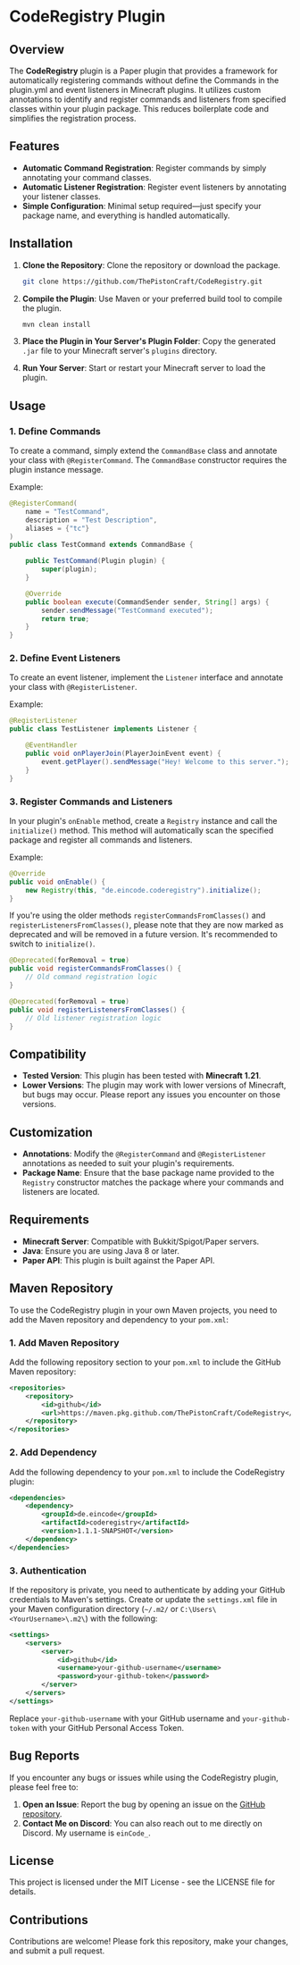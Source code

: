 # CodeRegistry Plugin

## Overview

The **CodeRegistry** plugin is a Paper plugin that provides a framework for automatically registering commands without define the Commands in the plugin.yml and event listeners in Minecraft plugins. It utilizes custom annotations to identify and register commands and listeners from specified classes within your plugin package. This reduces boilerplate code and simplifies the registration process.

## Features

- **Automatic Command Registration**: Register commands by simply annotating your command classes.
- **Automatic Listener Registration**: Register event listeners by annotating your listener classes.
- **Simple Configuration**: Minimal setup required—just specify your package name, and everything is handled automatically.

## Installation

1. **Clone the Repository**: Clone the repository or download the package.

   ```bash
   git clone https://github.com/ThePistonCraft/CodeRegistry.git
   ```

2. **Compile the Plugin**: Use Maven or your preferred build tool to compile the plugin.

   ```bash
   mvn clean install
   ```

3. **Place the Plugin in Your Server's Plugin Folder**: Copy the generated `.jar` file to your Minecraft server's `plugins` directory.

4. **Run Your Server**: Start or restart your Minecraft server to load the plugin.

## Usage

### 1. Define Commands

To create a command, simply extend the `CommandBase` class and annotate your class with `@RegisterCommand`. The `CommandBase` constructor requires the plugin instance message.

Example:

```java
@RegisterCommand(
    name = "TestCommand",
    description = "Test Description",
    aliases = {"tc"}
)
public class TestCommand extends CommandBase {

    public TestCommand(Plugin plugin) {
        super(plugin);
    }

    @Override
    public boolean execute(CommandSender sender, String[] args) {
        sender.sendMessage("TestCommand executed");
        return true;
    }
}
```

### 2. Define Event Listeners

To create an event listener, implement the `Listener` interface and annotate your class with `@RegisterListener`.

Example:

```java
@RegisterListener
public class TestListener implements Listener {

    @EventHandler
    public void onPlayerJoin(PlayerJoinEvent event) {
        event.getPlayer().sendMessage("Hey! Welcome to this server.");
    }
}
```

### 3. Register Commands and Listeners

In your plugin's `onEnable` method, create a `Registry` instance and call the `initialize()` method. This method will automatically scan the specified package and register all commands and listeners.

Example:

```java
@Override
public void onEnable() {
    new Registry(this, "de.eincode.coderegistry").initialize();
}
```

If you're using the older methods `registerCommandsFromClasses()` and `registerListenersFromClasses()`, please note that they are now marked as deprecated and will be removed in a future version. It's recommended to switch to `initialize()`.

```java
@Deprecated(forRemoval = true)
public void registerCommandsFromClasses() {
    // Old command registration logic
}

@Deprecated(forRemoval = true)
public void registerListenersFromClasses() {
    // Old listener registration logic
}
```

## Compatibility

- **Tested Version**: This plugin has been tested with **Minecraft 1.21**.
- **Lower Versions**: The plugin may work with lower versions of Minecraft, but bugs may occur. Please report any issues you encounter on those versions.

## Customization

- **Annotations**: Modify the `@RegisterCommand` and `@RegisterListener` annotations as needed to suit your plugin's requirements.
- **Package Name**: Ensure that the base package name provided to the `Registry` constructor matches the package where your commands and listeners are located.

## Requirements

- **Minecraft Server**: Compatible with Bukkit/Spigot/Paper servers.
- **Java**: Ensure you are using Java 8 or later.
- **Paper API**: This plugin is built against the Paper API.

## Maven Repository

To use the CodeRegistry plugin in your own Maven projects, you need to add the Maven repository and dependency to your `pom.xml`:

### 1. Add Maven Repository

Add the following repository section to your `pom.xml` to include the GitHub Maven repository:

```xml
<repositories>
    <repository>
        <id>github</id>
        <url>https://maven.pkg.github.com/ThePistonCraft/CodeRegistry</url>
    </repository>
</repositories>
```

### 2. Add Dependency

Add the following dependency to your `pom.xml` to include the CodeRegistry plugin:

```xml
<dependencies>
    <dependency>
        <groupId>de.eincode</groupId>
        <artifactId>coderegistry</artifactId>
        <version>1.1.1-SNAPSHOT</version>
    </dependency>
</dependencies>
```

### 3. Authentication

If the repository is private, you need to authenticate by adding your GitHub credentials to Maven's settings. Create or update the `settings.xml` file in your Maven configuration directory (`~/.m2/` or `C:\Users\<YourUsername>\.m2\`) with the following:

```xml
<settings>
    <servers>
        <server>
            <id>github</id>
            <username>your-github-username</username>
            <password>your-github-token</password>
        </server>
    </servers>
</settings>
```

Replace `your-github-username` with your GitHub username and `your-github-token` with your GitHub Personal Access Token.

## Bug Reports

If you encounter any bugs or issues while using the CodeRegistry plugin, please feel free to:

1. **Open an Issue**: Report the bug by opening an issue on the [GitHub repository](https://github.com/ThePistonCraft/CodeRegistry/issues).
2. **Contact Me on Discord**: You can also reach out to me directly on Discord. My username is `einCode_`.

## License

This project is licensed under the MIT License - see the LICENSE file for details.

## Contributions

Contributions are welcome! Please fork this repository, make your changes, and submit a pull request.
